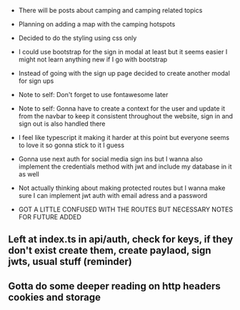 * There will be posts about camping and camping related topics
* Planning on adding a map with the camping hotspots
* Decided to do the styling using css only
* I could use bootstrap for the sign in modal at least but it seems easier I might not learn anything new if I go with bootstrap
* Instead of going with the sign up page decided to create another modal for sign ups
* Note to self: Don't forget to use fontawesome later
* Note to self: Gonna have to create a context for the user and update it from the navbar to keep it consistent throughout the website, sign in and sign out is also handled there
* I feel like typescript it making it harder at this point but everyone seems to love it so gonna stick to it I guess
* Gonna use next auth for social media sign ins but I wanna also implement the credentials method with jwt and include my database in it as well 
* Not actually thinking about making protected routes but I wanna make sure I can implement jwt auth with email adress and a password


* GOT A LITTLE CONFUSED WITH THE ROUTES BUT NECESSARY NOTES FOR FUTURE ADDED
## Left at index.ts in api/auth, check for keys, if they don't exist create them, create paylaod, sign jwts, usual stuff (reminder)
## Gotta do some deeper reading on http headers cookies and storage
